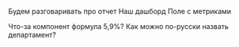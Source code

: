 Будем разговаривать про отчет
Наш дашборд
Поле с метриками

Что-за компонент формула 5,9%?
Как можно по-русски назвать департамент?
